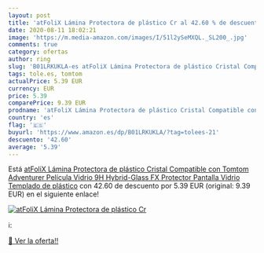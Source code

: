 ```yaml
---
layout: post
title: 'atFoliX Lámina Protectora de plástico Cr al 42.60 % de descuento'
date: 2020-08-11 18:02:21
image: 'https://m.media-amazon.com/images/I/51l2ySeMXQL._SL200_.jpg'
comments: true
category: ofertas
author: ring
slug: 'B01LRKUKLA-es atFoliX Lámina Protectora de plástico Cristal Compatible...'
tags: tole.es, tomtom
actualPrice: 5.39 EUR
currency: EUR
price: 5.39
comparePrice: 9.39 EUR
prodname: 'atFoliX Lámina Protectora de plástico Cristal Compatible con Tomtom Adventurer Película Vidrio  9H Hybrid-Glass FX Protector Pantalla Vidrio Templado de plástico'
country: 'es'
flag: '🇪🇸'
buyurl: 'https://www.amazon.es/dp/B01LRKUKLA/?tag=tolees-21'
descuento: '42.60'
average: '5.39'
---
```


Está [atFoliX Lámina Protectora de plástico Cristal Compatible con Tomtom Adventurer Película Vidrio  9H Hybrid-Glass FX Protector Pantalla Vidrio Templado de plástico](https://www.amazon.es/dp/B01LRKUKLA/?tag=tolees-21) con 42.60 de descuento por 5.39 EUR (original: 9.39 EUR) en el siguiente enlace!

[![atFoliX Lámina Protectora de plástico Cr](https://m.media-amazon.com/images/I/51l2ySeMXQL._SL200_.jpg)](https://www.amazon.es/dp/B01LRKUKLA/?tag=tolees-21)

ℹ️:


[🛒 Ver la oferta!!](https://www.amazon.es/dp/B01LRKUKLA/?tag=tolees-21)
